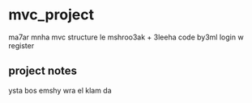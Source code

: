 # mvc_project
ma7ar mnha mvc structure le mshroo3ak + 3leeha code by3ml login w register 



## project notes 
ysta bos emshy wra el klam da 
